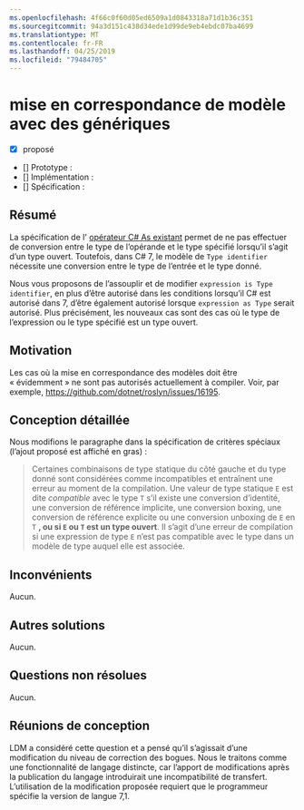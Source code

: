 ```yaml
---
ms.openlocfilehash: 4f66c0f60d05ed6509a1d0843318a71d1b36c351
ms.sourcegitcommit: 94a3d151c438d34ede1d99de9eb4ebdc07ba4699
ms.translationtype: MT
ms.contentlocale: fr-FR
ms.lasthandoff: 04/25/2019
ms.locfileid: "79484705"
---
```

# <a name="pattern-matching-with-generics"></a>mise en correspondance de modèle avec des génériques

* [x] proposé
* [] Prototype :
* [] Implémentation :
* [] Spécification :

## <a name="summary"></a>Résumé
[summary]: #summary

La spécification de l' [opérateur C# As existant](../../spec/expressions.md#the-as-operator) permet de ne pas effectuer de conversion entre le type de l’opérande et le type spécifié lorsqu’il s’agit d’un type ouvert. Toutefois, dans C# 7, le modèle de `Type identifier` nécessite une conversion entre le type de l’entrée et le type donné.

Nous vous proposons de l’assouplir et de modifier `expression is Type identifier`, en plus d’être autorisé dans les conditions lorsqu’il C# est autorisé dans 7, d’être également autorisé lorsque `expression as Type` serait autorisé. Plus précisément, les nouveaux cas sont des cas où le type de l’expression ou le type spécifié est un type ouvert. 

## <a name="motivation"></a>Motivation
[motivation]: #motivation

Les cas où la mise en correspondance des modèles doit être « évidemment » ne sont pas autorisés actuellement à compiler. Voir, par exemple, https://github.com/dotnet/roslyn/issues/16195.

## <a name="detailed-design"></a>Conception détaillée
[design]: #detailed-design

Nous modifions le paragraphe dans la spécification de critères spéciaux (l’ajout proposé est affiché en gras) :

> Certaines combinaisons de type statique du côté gauche et du type donné sont considérées comme incompatibles et entraînent une erreur au moment de la compilation. Une valeur de type statique `E` est dite *compatible* avec le type `T` s’il existe une conversion d’identité, une conversion de référence implicite, une conversion boxing, une conversion de référence explicite ou une conversion unboxing de `E` en `T` **, ou si `E` ou `T` est un type ouvert**. Il s’agit d’une erreur de compilation si une expression de type `E` n’est pas compatible avec le type dans un modèle de type auquel elle est associée.

## <a name="drawbacks"></a>Inconvénients
[drawbacks]: #drawbacks

Aucun.

## <a name="alternatives"></a>Autres solutions
[alternatives]: #alternatives

Aucun.

## <a name="unresolved-questions"></a>Questions non résolues
[unresolved]: #unresolved-questions

Aucun.

## <a name="design-meetings"></a>Réunions de conception

LDM a considéré cette question et a pensé qu’il s’agissait d’une modification du niveau de correction des bogues. Nous le traitons comme une fonctionnalité de langage distincte, car l’apport de modifications après la publication du langage introduirait une incompatibilité de transfert. L’utilisation de la modification proposée requiert que le programmeur spécifie la version de langue 7,1.
